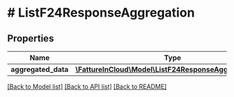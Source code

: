 # # ListF24ResponseAggregation

## Properties

Name | Type | Description | Notes
------------ | ------------- | ------------- | -------------
**aggregated_data** | [**\FattureInCloud\Model\ListF24ResponseAggregatedData**](ListF24ResponseAggregatedData.md) |  | [optional]

[[Back to Model list]](../../README.md#models) [[Back to API list]](../../README.md#endpoints) [[Back to README]](../../README.md)
